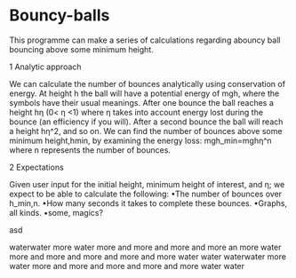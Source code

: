 # Bouncy-balls
This programme can make a series of calculations regarding abouncy ball bouncing above some minimum height.

1  Analytic approach

We can calculate the number of bounces analytically using conservation of energy. At height h the ball will have a potential energy of mgh, where the symbols have their usual meanings. After one bounce the ball reaches a height hη (0< η <1) where η takes into account energy lost during the bounce (an efficiency if you will). After a second bounce the ball will reach a height hη^2, and so on.
We can find the number of bounces above some minimum height,hmin, by examining the energy loss:
mgh_min=mghη^n
where n represents the number of bounces.

2  Expectations

Given user input for the initial height, minimum height of interest, and η; we expect to be able to calculate the following:
•The number of bounces over h_min,n.
•How many seconds it takes to complete these bounces. 
•Graphs, all kinds.
•some, magics?


asd

waterwater
more water
more and more and more and more 
an
more water
more and more and more and more 
and more 
water 
water
waterwater
more water
more and more and more and more 
and more 
water 
water
